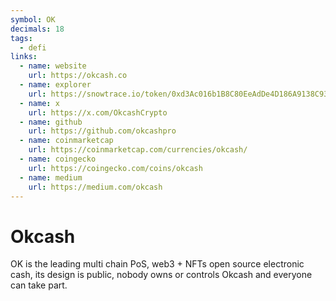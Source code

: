 ```yaml
---
symbol: OK
decimals: 18
tags:
  - defi
links:
  - name: website
    url: https://okcash.co
  - name: explorer
    url: https://snowtrace.io/token/0xd3Ac016b1B8C80EeAdDe4D186A9138C9324e4189
  - name: x
    url: https://x.com/OkcashCrypto
  - name: github
    url: https://github.com/okcashpro
  - name: coinmarketcap
    url: https://coinmarketcap.com/currencies/okcash/
  - name: coingecko
    url: https://coingecko.com/coins/okcash
  - name: medium
    url: https://medium.com/okcash
---
```


# Okcash

OK is the leading multi chain PoS, web3 + NFTs open source electronic cash, its design is public, nobody owns or controls Okcash and everyone can take part.
